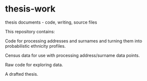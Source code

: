 # thesis-work
thesis documents - code, writing, source files

This repository contains:

Code for processing addresses and surnames and turning them into probabilistic ethnicity profiles.

Census data for use with processing address/surname data points.

Raw code for exploring data.

A drafted thesis.
